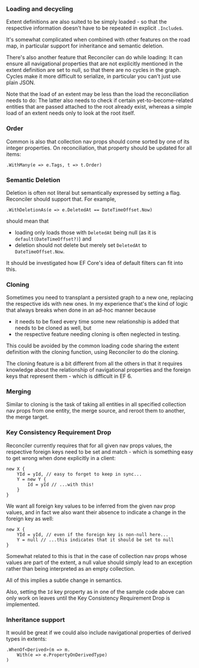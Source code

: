 ### Loading and decycling

Extent definitions are also suited to be simply loaded - so that the respective information doesn't have to be repeated in explicit `.Include`s.

It's somewhat complicated when combined with other features on the road map, in particular support for inheritance and semantic deletion.

There's also another feature that Reconciler can do while loading: It can ensure all navigational properties that are not explicitly mentioned in the extent definition are set to null, so that there are no cycles in the graph. Cycles make it more difficult to serialize, in particular you can't just use plain JSON.

Note that the load of an extent may be less than the load the reconciliation needs to do: The latter also needs to check if certain yet-to-become-related entities that are passed attached to the root already exist, whereas a simple load of an extent needs only to look at the root itself.

### Order

Common is also that collection nav props should come sorted by one of its integer properties. On reconciliation, that property should be updated for all items:

    .WithMany(e => e.Tags, t => t.Order)

### Semantic Deletion

Deletion is often not literal but semantically expressed by setting a flag. Reconciler should support that. For example,

    .WithDeletionAs(e => e.DeletedAt == DateTimeOffset.Now)

should mean that

* loading only loads those with `DeletedAt` being null (as it is `default(DateTimeOffset?)`) and
* deletion should not delete but merely set `DeletedAt` to `DateTimeOffset.Now`.

It should be investigated how EF Core's idea of default filters can fit into this.

### Cloning

Sometimes you need to transplant a persisted graph to a new one, replacing the respective ids with new ones. In my experience that's the kind of logic that always breaks when done in an ad-hoc manner because

* it needs to be fixed every time some new relationship is added that needs to be cloned as well, but
* the respective feature needing cloning is often neglected in testing.

This could be avoided by the common loading code sharing the extent definition with the cloning function, using Reconciler to do the cloning.

The cloning feature is a bit different from all the others in that it requires knowledge about the relationship of navigational properties and the foreign keys that represent them - which is difficult in EF 6.

### Merging

Similar to cloning is the task of taking all entities in all specified collection nav props from one entity, the merge source, and reroot them to another, the merge target.

### Key Consistency Requirement Drop

Reconciler currently requires that for all given nav props values, the respective foreign keys need to be set and match - which is something easy to get wrong when done explicitly in a client:

```
new X {
    YId = yId, // easy to forget to keep in sync...
    Y = new Y {
        Id = yId // ...with this!
    }
}
```

We want all foreign key values to be inferred from the given nav prop values, and in fact we also want their absence to indicate a change in the foreign key as well:

```
new X {
    YId = yId, // even if the foreign key is non-null here...
    Y = null // ...this indicates that it should be set to null
}
```

Somewhat related to this is that in the case of collection nav props whose values are part of the extent, a null value should simply lead to an exception rather than being interpreted as an empty collection.

All of this implies a subtle change in semantics.

Also, setting the `Id` key property as in one of the sample code above can only work on leaves until the Key Consistency Requirement Drop is implemented.

### Inheritance support

It would be great if we could also include navigational properties of derived types in extents:

    .WhenOf<Derived>(m => m.
        With(e => e.PropertyOnDerivedType)
    )
